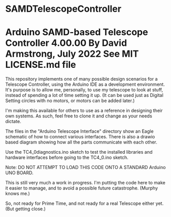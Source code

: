 # SAMDTelescopeController
Arduino SAMD-based Telescope Controller 4.00.00
By David Armstrong, July 2022
See MIT LICENSE.md file
=================================================================

This repository implements one of many possible design scenarios for a Telescope Controller, using the
Arduino IDE as a development environment.  It's purpose is to allow me, personally,
to use my telescope to look at stuff, instead of spending a lot of time setting it up.
(It can be used just as Digital Setting circles with no motors, or motors can be added later.)

I'm making this available for others to use as a reference in designing their own systems.  As
such, feel free to clone it and change as your needs dictate.

The files in the "Arduino Telescope Interface" directory show an Eagle schematic of how to connect various interfaces.  There is also a drawio based diagram showing how all the parts communicate with each other.

Use the TC4_0diagnostics.ino sketch to test the installed libraries and hardware interfaces
before going to the TC4_0.ino sketch.

Note: DO NOT ATTEMPT TO LOAD THIS CODE ONTO A STANDARD Arduino UNO BOARD.


This is still very much a work in progress.  I'm putting the code here to make it easier to manage, and to avoid a possible future catastrophe.  (Murphy knows me.)

So, not ready for Prime Time, and not ready for a real Telescope either yet. (But getting close.)
